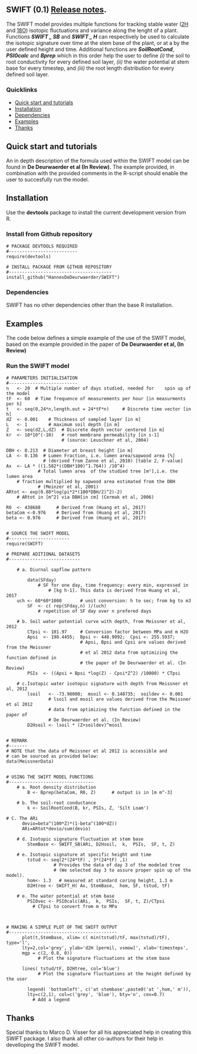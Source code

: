 SWIFT (0.1) [Release notes](https://github.com/HannesDeDeurwaerder/SWIFT/).
----------

The SWIFT model provides multiple functions for tracking stable water 
([2H](https://en.wikipedia.org/wiki/Deuterium) and 
[18O](https://en.wikipedia.org/wiki/Isotopes_of_oxygen)) isotopic fluctuations 
and variance along the lenght of a plant. Functions ***SWIFT _ SB*** and 
***SWIFT _ H*** can respectively be used to calculate the isotopic signature 
over time at the stem base of the plant, or at a by the user defined height 
and time. Additional functions are ***SoilRootCond***, ***PSI0calc*** and 
***Bprep*** which in this order help the user to define *(i)* the soil to root
conductivity for every defined soil layer, *(ii)* the water potential at stem 
base for every timestep, and *(iii)* the root length distribution for every 
defined soil layer.



### Quicklinks

-   [Quick start and tutorials](#quick-start-and-tutorials)
-   [Installation](#installation)
-   [Dependencies](#dependencies)
-   [Examples](#examples)
-   [Thanks](#thanks)
  

## Quick start and tutorials

An in depth description of the formula used within the SWIFT model can be found 
in **De Deurwaerder et al (In Review).** The example provided, in combination 
with the provided comments in the R-script should enable the user to succesfully
run the model. 


## Installation

Use the **devtools** package to install the current development version from R.

### Install from Github repository

	# PACKAGE DEVTOOLS REQUIRED
	#--------------------------
	require(devtools)

	# INSTALL PACKAGE FROM GITHUB REPOSITORY
	#---------------------------------------
	install_github("HannesDeDeurwaerder/SWIFT")
	
	
### Dependencies

SWIFT has no other dependencies other than the base R installation.


## Examples

The code below defines a simple example of the use of the SWIFT model, based on
the example provided in the paper of **De Deurwaerder et al, (In Review)** 
<Link will be added upon acceptance>


### Run the SWIFT model

	# PARAMETERS INITIALISATION
	#--------------------------
	n   <- 20  # Multiple number of days studied, needed for	spin up of the model
	tF  <- 60  # Time frequence of measurements per hour [in measurments per h] 
	t   <- seq(0,24*n,length.out = 24*tF*n)     # Discrete time vector [in h]
	dZ  <- 0.001    # Thickness of sampled layer [in m]	
	L   <- 1        # maximum soil depth [in m]
	Z   <- seq(dZ,L,dZ)  # Discrete depth vector centered [in m]
	kr  <- 10*10^(-10) 	 # root membrane permeability [in s-1] 
	                     # (source: Leuschner et al, 2004)
	
	DBH <- 0.213  # Diameter at breast height [in m]
	LA  <- 0.136  # Lumen Fraction, i.e. lumen area/sapwood area [%]
				  # (derived from Zanne et al, 2010) [table 2, F-value]            
	Ax  <- LA * ((1.582*((DBH*100)^1.764)) /10^4)    
				# Total lumen area  of the studied tree [m²],i.e. the lumen area 
        # fraction multiplied by sapwood area estimated from the DBH 
 				# (Meinzer et al, 2001) 
 	ARtot <- exp(0.88*log(pi*2*(100*DBH/2)^2)-2)  
        # ARtot in [m^2] via DBH[in cm] (Cermak et al, 2006)

	R0  <- 438688      # Derived from (Huang et al, 2017)
	betaCom <-0.976    # Derived from (Huang et al, 2017)
	beta <- 0.976      # Derived from (Huang et al, 2017)
  
		
	# SOURCE THE SWIFT MODEL
	#-----------------------
  	require(SWIFT)

	# PREPARE ADITIONAL DATASETS
	#---------------------------

		# a. Diurnal sapflow pattern
		
			data(SFday) 	
			    # SF for one day, time frequency: every min, expressed in
					# [kg h-1]. This data is derived from Huang et al, 2017
     	uch <- 60*60*1000   	# unit conversion: h to sec; from kg to m3
			SF  <- c( rep(SFday,n) )/(uch)
			    # repetition of SF day over n prefered days

		# b. Soil water potential curve with depth, from Meissner et al, 2012
			CTpsi <- 101.97		# Conversion factor between MPa and m H2O
			Apsi  <- 198.4455;  Bpsi <- 448.9092;  Cpsi <- 255.5937;
								# Apsi, Bpsi and Cpsi are values derived from the Meissner
								# et al 2012 data from optimizing the function defined in
								# the paper of De Deurwaerder et al. (In Review)
			PSIs  <- ((Apsi + Bpsi *log(Z) - Cpsi*Z^2) /10000) * CTpsi

		# c.Isotopic water isotopic signature with depth from Meissner et al, 2012
			lsoil   <- -73.98008;  msoil <- 0.148735;  soildev <- 0.001 	
					# lsoil and msoil are values derived from the Meissner et al 2012 
					# data from optimizing the function defined in the paper of 
					# De Deurwaerder et al. (In Review) 
			D2Hsoil <- lsoil * (Z+soildev)^msoil


	# REMARK
	#-------
	# NOTE that the data of Meissner et al 2012 is accessible and 
	# can be sourced as provided below:
	data(MeissnerData)


	# USING THE SWIFT MODEL FUNCTIONS
	#--------------------------------
		# a. Root density distribution 
        	B <- Bprep(betaCom, R0, Z) 		# output is in [m m^-3]
        
		# b. The soil-root conductance
        	k <- SoilRootCond(B, kr, PSIs, Z, 'Silt Loam')
        	
    # C. The ARi
          devio=beta^(100*Z)*(1-beta^(100*dZ))
          ARi=ARtot*devio/sum(devio)
          
		# d. Isotopic signature fluctuation at stem base
        	StemBase <- SWIFT_SB(ARi, D2Hsoil,  k,  PSIs,  SF, t, Z)
        
		# e. Isotopic signature at specific height and time
        	tstud <- seq(2*(24*tF) , 3*(24*tF) ,1)  
					  # Provides the data of day 3 of the modeled tree 
					  # (We selected day 3 to assure proper spin up of the model). 
        	hom<- 1.3  	# measured at standard coring height, 1.3 m
        	D2Htree <- SWIFT_H( Ax, StemBase,  hom, SF, tstud, tF)
        
		# e. The water potential at stem base
        	PSI0vec <- PSI0calc(ARi,  k,  PSIs,  SF, t, Z)/CTpsi 	
        	  # CTpsi to convert from m to MPa     



	# MAKING A SIMPLE PLOT OF THE SWIFT OUTPUT
	#-----------------------------------------
          plot(t,StemBase, xlim= c( min(tstud)/tF, max(tstud)/tF), type='l', 
          lty=2,col='grey', ylab='d2H [permil, vsmow]', xlab='timesteps', 
          mgp = c(2, 0.8, 0))	
		        # Plot the signature fluctuations at the stem base
	
          lines( tstud/tF, D2Htree, col='blue')	
		        # Plot the signature fluctuations at the height defined by the user

	        legend( 'bottomleft', c('at stembase',paste0('at ',hom,' m')), 
	        lty=c(2,1), col=c('grey', 'blue'), bty='n', cex=0.7)	
	          # Add a legend 
	 


## Thanks
Special thanks to Marco D. Visser for all his appreciated help in creating this 
SWIFT package. I also thank all other co-authors for their help in develloping 
the SWIFT model.

